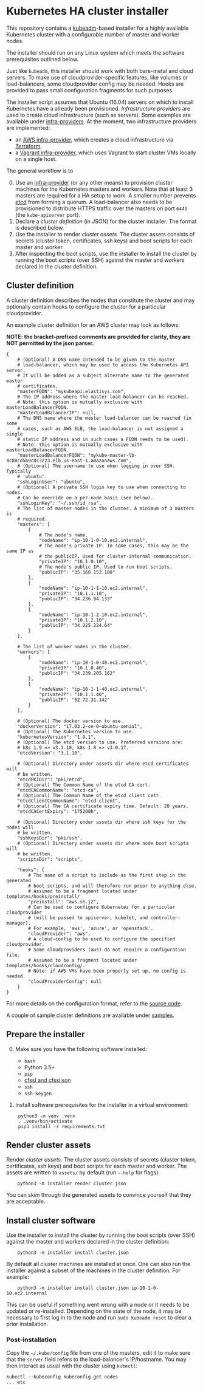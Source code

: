# Kubernetes HA cluster installer
This repository contains a
[kubeadm](https://kubernetes.io/docs/setup/independent/create-cluster-kubeadm/)-based
installer for a highly available Kubernetes cluster with a configurable number
of master and worker nodes.

The installer should run on any Linux system which meets the software
prerequisites outlined below.

Just like `kubeadm`, this installer should work with both bare-metal and cloud
servers. To make use of cloudprovider-specific features, like volumes or
load-balancers, some cloudprovider config may be needed. Hooks are provided to
pass small configuration fragments for such purposes.

The installer script assumes that Ubuntu (16.04) servers on which to install
Kubernetes have a already been provisioned. *Infrastructure providers* are used
to create cloud infrastructure (such as servers). Some examples are available
under [infra-providers](infra-providers). At the moment, two infrastructure
providers are implemented:

  - an [AWS infra-provider](infra-providers/aws), which creates a cloud
    infrastructure via [Terraform](https://www.terraform.io/).
  - a [Vagrant infra-provider](infra-providers/vagrant), which uses Vagrant
    to start cluster VMs locally on a single host.

The general workflow is to

0. Use an [infra-provider](infra-providers) (or any other means) to provision
   cluster machines for the Kubernetes masters and workers. Note that at least 3
   masters are required for a HA setup to work. A smaller number
   prevents [etcd](https://coreos.com/etcd/) from forming a quorum. A
   load-balancer also needs to be provisioned to distribute HTTPS traffic over
   the masters on port `6443` (the `kube-apiserver` port).
0. Declare a *cluster definition* (in JSON) for the cluster installer. The
   format is described below.
0. Use the installer to render *cluster assets*. The cluster assets consists of
   secrets (cluster token, certificates, ssh keys) and boot scripts for each
   master and worker.
0. After inspecting the boot scripts, use the installer to install the cluster
   by running the boot scripts (over SSH) against the master and workers
   declared in the cluster definition.


## Cluster definition
A cluster definition describes the nodes that constitute the cluster and may
optionally contain hooks to configure the cluster for a particular
cloudprovider.

An example cluster definition for an AWS cluster may look as follows:

**NOTE: the bracket-prefixed comments are provided for clarity, they are NOT
permitted by the json parser.**

```
{
    # (Optional) A DNS name intended to be given to the master
    # load-balancer, which may be used to access the Kubernetes API server.
    # It will be added as a subject alternate name to the generated master
    # certificates.
    "masterFQDN": "mykubeapi.elastisys.com",
    # The IP address where the master load-balancer can be reached.
    # Note: this option is mutually exclusive with masterLoadBalancerFQDN.
    "masterLoadBalancerIP": null,
    # The DNS name where the master load-balancer can be reached (in some
    # cases, such as AWS ELB, the load-balancer is not assigned a single
    # static IP address and in such cases a FQDN needs to be used).
    # Note: this option is mutually exclusive with masterLoadBalancerFQDN.
    "masterLoadBalancerFQDN": "mykube-master-lb-4c88cd5b9c8c3223.elb.us-east-1.amazonaws.com",
    # (Optional) The username to use when logging in over SSH. Typically
    # 'ubuntu'.
    "sshLoginUser": "ubuntu",
    # (Optional) A private SSH login key to use when connecting to nodes.
    # Can be override on a per-node basis (see below).
    "sshLoginKey": "~/.ssh/id_rsa",
    # The list of master nodes in the cluster. A minimum of 3 masters is
    # required.
    "masters": [
        {
		    # The node's name.
            "nodeName": "ip-10-1-0-10.ec2.internal",
			# The node's private IP. In some cases, this may be the same IP as
			# the publicIP. Used for cluster-internal communication.
            "privateIP": "10.1.0.10",
			# The node's public IP. Used to run boot scripts.
            "publicIP": "35.168.152.188"
        },
        {
            "nodeName": "ip-10-1-1-10.ec2.internal",
            "privateIP": "10.1.1.10",
            "publicIP": "34.236.94.133"
        },
        {
            "nodeName": "ip-10-1-2-10.ec2.internal",
            "privateIP": "10.1.2.10",
            "publicIP": "34.225.224.64"
        }
    ],

    # The list of worker nodes in the cluster.
    "workers": [
        {
            "nodeName": "ip-10-1-0-40.ec2.internal",
            "privateIP": "10.1.0.40",
            "publicIP": "34.239.205.162"
        },
        {
            "nodeName": "ip-10-1-1-40.ec2.internal",
            "privateIP": "10.1.1.40",
            "publicIP": "52.72.31.142"
        }
    ],

    # (Optional) The docker version to use.
    "dockerVersion": "17.03.2~ce-0~ubuntu-xenial",
    # (Optional) The Kubernetes version to use.
    "kubernetesVersion": "1.9.1",
    # (Optional) The etcd version to use. Preferred versions are:
    # k8s 1.9 => v3.1.10, k8s 1.8 => v3.0.17.
    "etcdVersion": "3.1.10",

    # (Optional) Directory under assets dir where etcd certificates will
    # be written.
    "etcdPKIDir": "pki/etcd",
    # (Optional) The Common Name of the etcd CA cert.
    "etcdCACommonName": "etcd-ca",
    # (Optional) The Common Name of the etcd client cett.
    "etcdClientCommonName": "etcd-client",
    # (Optional) The CA certificate expiry time. Default: 20 years.
    "etcdCACertExpiry": "175200h",

    # (Optional) Directory under assets dir where ssh keys for the nodes will
    # be written.
    "sshKeysDir": "pki/ssh",
    # (Optional) Directory under assets dir where node boot scripts will
    # be written.
    "scriptsDir": "scripts",

    "hooks": {
        # The name of a script to include as the first step in the generated
        # boot scripts, and will therefore run prior to anything else.
        # Assumed to be a fragment located under templates/hooks/preinstall/
        "preinstall": "aws.sh.j2",
        # Can be used to configure Kubernetes for a particular cloudprovider
        # (will be passed to apiserver, kubelet, and controller-manager).
        # For example, 'aws', 'azure', or 'openstack'.
        "cloudProvider": "aws",
        # A cloud-config to be used to configure the specified cloudprovider.
        # Some cloudproviders (aws) do not require a configuration file.
        # Assumed to be a fragment located under templates/hooks/cloudconfig/.
		# Note: if AWS VMs have been properly set up, no config is needed.
        "cloudProviderConfig": null
    }
}
```

For more details on the configuration format, refer to
the [source code](installer/cluster.py).

A couple of sample cluster definitions are available under [samples](samples).



## Prepare the installer
0. Make sure you have the following software installed:

   - `bash`
   - Python 3.5+
   - `pip`
   - [cfssl and cfssljson](https://pkg.cfssl.org/)
   - `ssh`
   - `ssh-keygen`

0. Install software prerequisites for the installer in a virtual environment:

        python3 -m venv .venv
        . .venv/bin/activate
        pip3 install -r requirements.txt


## Render cluster assets

Render *cluster assets*. The cluster assets consists of secrets (cluster token,
certificates, ssh keys) and boot scripts for each  master and worker. The assets
are written to `assets/` by default (run `--help` for flags).

        python3 -m installer render cluster.json

You can skim through the generated assets to convince yourself that they are
acceptable.


## Install cluster software
Use the installer to install the cluster by running the boot scripts (over SSH)
 against the master and workers declared in the cluster definition:


        python3 -m installer install cluster.json

By default all cluster machines are installed at once. One can also run the
installer against a subset of the machines in the cluster definition. For
example:

        python3 -m installer install cluster.json ip-10-1-0-10.ec2.internal

This can be useful if something went wrong with a node or it needs to be updated
or re-installed. Depending on the state of the node, it may be necessary to
first log in to the node and run `sudo kubeadm reset` to clear a prior
installation.


### Post-installation

Copy the `~/.kube/config` file from one of the masters, edit it to make sure
that the `server` field refers to the load-balancer's IP/hostname. You may then
interact as usual with the cluster using `kubectl`:

    kubectl --kubeconfig kubeconfig get nodes
    ... etc
